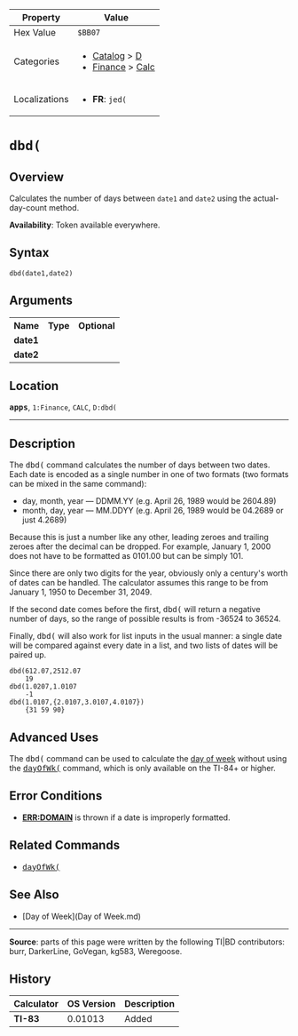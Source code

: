 | Property      | Value |
|---------------|-------|
| Hex Value     | `$BB07`|
| Categories    | <ul><li>[Catalog](<../categories/Catalog.md>) > [D](<../categories/Catalog.md#D>)</li><li>[Finance](<../categories/Finance.md>) > [Calc](<../categories/Finance.md#Calc>)</li></ul> |
| Localizations | <ul><li><b>FR</b>: `jed(`</li></ul> |

# `dbd(`

## Overview
Calculates the number of days between `date1` and `date2` using the actual-day-count method.


<b>Availability</b>: Token available everywhere.

## Syntax
`dbd(date1,date2)`

## Arguments
<table>
<tr><th>Name</th><th>Type</th><th>Optional</th></tr>

<tr><td><b>date1</b></td><td></td><td></td></tr>

<tr><td><b>date2</b></td><td></td><td></td></tr>

</table>

## Location
<tt><kbd><b>apps</b></kbd></tt>, `1:Finance`, `CALC`, `D:dbd(`
<hr>

## Description

The <tt>dbd(</tt> command calculates the number of days between two dates. Each date is encoded as a single number in one of two formats (two formats can be mixed in the same command):

*   day, month, year — DDMM.YY (e.g. April 26, 1989 would be 2604.89)
*   month, day, year — MM.DDYY (e.g. April 26, 1989 would be 04.2689 or just 4.2689)

Because this is just a number like any other, leading zeroes and trailing zeroes after the decimal can be dropped. For example, January 1, 2000 does not have to be formatted as 0101.00 but can be simply 101.

Since there are only two digits for the year, obviously only a century's worth of dates can be handled. The calculator assumes this range to be from January 1, 1950 to December 31, 2049.

If the second date comes before the first, <tt>dbd(</tt> will return a negative number of days, so the range of possible results is from -36524 to 36524.

Finally, <tt>dbd(</tt> will also work for list inputs in the usual manner: a single date will be compared against every date in a list, and two lists of dates will be paired up.

```ti-basic
dbd(612.07,2512.07
    19
dbd(1.0207,1.0107
    -1
dbd(1.0107,{2.0107,3.0107,4.0107})
    {31 59 90}
```

## Advanced Uses

The <tt>dbd(</tt> command can be used to calculate the [day of week](day-of-week) without using the <tt><a href="dayOfWk(.md">dayOfWk(</a></tt> command, which is only available on the TI-84+ or higher.

## Error Conditions

*   **[ERR:DOMAIN](errors#domain)** is thrown if a date is improperly formatted.

## Related Commands

*   <tt><a href="dayOfWk(.md">dayOfWk(</a></tt>

## See Also

*   [Day of Week](Day of Week.md)

* * *

**Source**: parts of this page were written by the following TI|BD contributors: burr, DarkerLine, GoVegan, kg583, Weregoose.

## History
| Calculator | OS Version | Description |
|------------|------------|-------------|
| <b>TI-83</b> | 0.01013 | Added |


